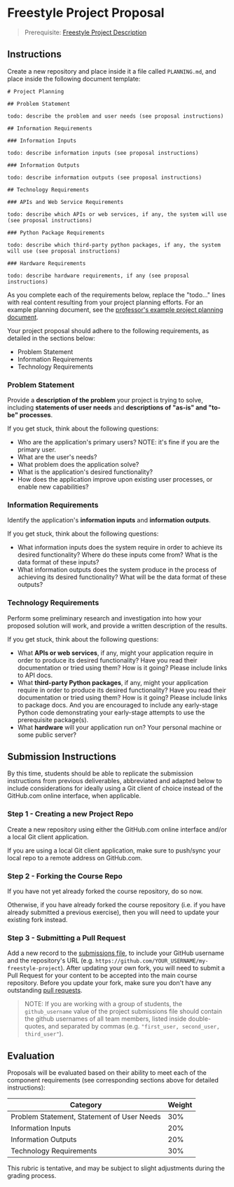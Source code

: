# Freestyle Project Proposal

> Prerequisite: [Freestyle Project Description](project.md)

## Instructions

Create a new repository and place inside it a file called `PLANNING.md`, and place inside the following document template:


    # Project Planning

    ## Problem Statement

    todo: describe the problem and user needs (see proposal instructions)

    ## Information Requirements

    ### Information Inputs

    todo: describe information inputs (see proposal instructions)

    ### Information Outputs

    todo: describe information outputs (see proposal instructions)

    ## Technology Requirements

    ### APIs and Web Service Requirements

    todo: describe which APIs or web services, if any, the system will use (see proposal instructions)

    ### Python Package Requirements

    todo: describe which third-party python packages, if any, the system will use (see proposal instructions)

    ### Hardware Requirements

    todo: describe hardware requirements, if any (see proposal instructions)



As you complete each of the requirements below, replace the "todo..." lines with real content resulting from your project planning efforts. For an example planning document, see the [professor's example project planning document](https://github.com/prof-rossetti/repo-evaluator-py/blob/master/PLANNING.md).

Your project proposal should adhere to the following requirements, as detailed in the sections below:

  + Problem Statement
  + Information Requirements
  + Technology Requirements





### Problem Statement

Provide a **description of the problem** your project is trying to solve, including **statements of user needs** and **descriptions of "as-is" and "to-be" processes**.

If you get stuck, think about the following questions:

  + Who are the application's primary users? NOTE: it's fine if you are the primary user.
  + What are the user's needs?
  + What problem does the application solve?
  + What is the application's desired functionality?
  + How does the application improve upon existing user processes, or enable new capabilities?

### Information Requirements

Identify the application's **information inputs** and **information outputs**.

If you get stuck, think about the following questions:

  + What information inputs does the system require in order to achieve its desired functionality? Where do these inputs come from? What is the data format of these inputs?
  + What information outputs does the system produce in the process of achieving its desired functionality? What will be the data format of these outputs?


### Technology Requirements

Perform some preliminary research and investigation into how your proposed solution will work, and provide a written description of the results.

If you get stuck, think about the following questions:


  + What **APIs or web services**, if any, might your application require in order to produce its desired functionality? Have you read their documentation or tried using them? How is it going? Please include links to API docs.
  + What **third-party Python packages**, if any, might your application require in order to produce its desired functionality? Have you read their documentation or tried using them? How is it going? Please include links to package docs. And you are encouraged to include any early-stage Python code demonstrating your early-stage attempts to use the prerequisite package(s).
  + What **hardware** will your application run on? Your personal machine or some public server?


## Submission Instructions

By this time, students should be able to replicate the submission instructions from previous deliverables, abbreviated and adapted below to include considerations for ideally using a Git client of choice instead of the GitHub.com online interface, when applicable.

### Step 1 - Creating a new Project Repo

Create a new repository using either the GitHub.com online interface and/or a local Git client application.

If you are using a local Git client application, make sure to push/sync your local repo to a remote address on GitHub.com.

### Step 2 - Forking the Course Repo

If you have not yet already forked the course repository, do so now.

Otherwise, if you have already forked the course repository
(i.e. if you have already submitted a previous exercise),
then you will need to update your existing fork instead.

### Step 3 - Submitting a Pull Request

Add a new record to the [submissions file](submissions.csv),
to include your GitHub username and the repository's URL (e.g. `https://github.com/YOUR_USERNAME/my-freestyle-project`).
After updating your own fork, you will need to submit a Pull Request
for your content to be accepted into the main course repository. Before you update your fork, make sure you don't have any outstanding [pull requests](https://github.com/prof-rossetti/nyu-info-2335-201805/pulls).

> NOTE: If you are working with a group of students, the `github_username` value of the project submissions file should contain the github usernames of all team members, listed inside double-quotes, and separated by commas (e.g. `"first_user, second_user, third_user"`).

## Evaluation

Proposals will be evaluated based on their ability to meet each of the component requirements (see corresponding sections above for detailed instructions):

Category | Weight
--- | ---
Problem Statement, Statement of User Needs | 30%
Information Inputs | 20%
Information Outputs | 20%
Technology Requirements | 30%

This rubric is tentative, and may be subject to slight adjustments during the grading process.
